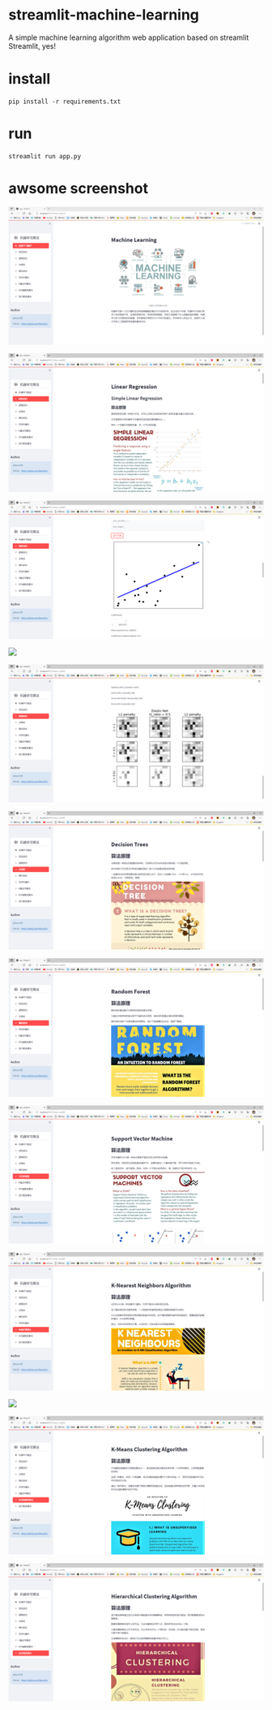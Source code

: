 # streamlit-machine-learning
A simple machine learning algorithm web application based on streamlit \
Streamlit, yes!

# install
    pip install -r requirements.txt
# run
    streamlit run app.py
# awsome screenshot

![](images/fig.1.png)

![](images/fig.2.1.png)

![](images/fig.2.2.png)

![](images/fig.3.1png)

![](images/fig.3.2.png)

![](images/fig.4.png)

![](images/fig.5.png)

![](images/fig.6.png)

![](images/fig.7.png)

![](images/fig.8.png)

![](images/fig.9.png)

![](images/fig.10.png)